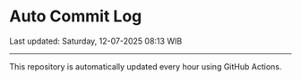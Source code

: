 # Auto Commit Log

Last updated: Saturday, 12-07-2025 08:13 WIB

---

This repository is automatically updated every hour using GitHub Actions.
